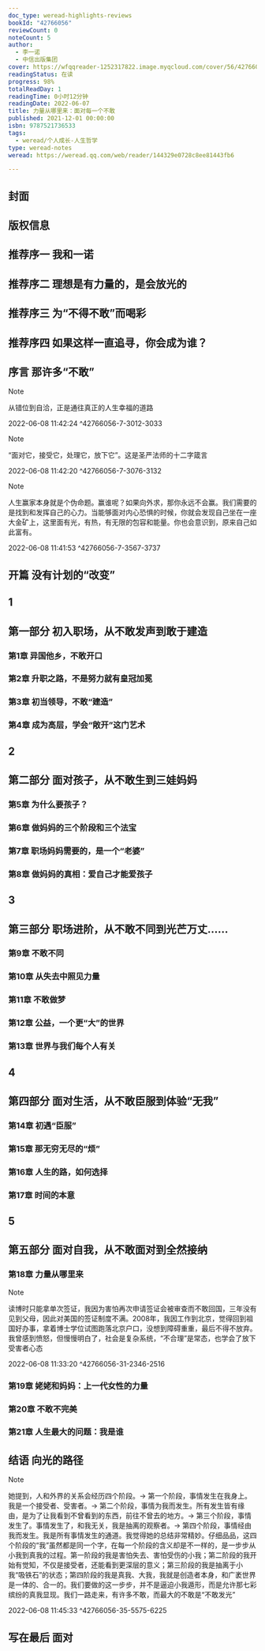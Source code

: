 ```yaml
---
doc_type: weread-highlights-reviews
bookId: "42766056"
reviewCount: 0
noteCount: 5
author:
  - 李一诺
  - 中信出版集团
cover: https://wfqqreader-1252317822.image.myqcloud.com/cover/56/42766056/t7_42766056.jpg
readingStatus: 在读
progress: 98%
totalReadDay: 1
readingTime: 0小时12分钟
readingDate: 2022-06-07
title: 力量从哪里来：面对每一个不敢
published: 2021-12-01 00:00:00
isbn: 9787521736533
tags:
  - weread/个人成长-人生哲学
type: weread-notes
weread: https://weread.qq.com/web/reader/144329e0728c8ee81443fb6

---
```



## 封面

## 版权信息

## 推荐序一 我和一诺

## 推荐序二 理想是有力量的，是会放光的

## 推荐序三 为“不得不敢”而喝彩

## 推荐序四 如果这样一直追寻，你会成为谁？

## 序言 那许多“不敢”

> [!NOTE] 
> 从错位到自洽，正是通往真正的人生幸福的道路
> 
> 2022-06-08 11:42:24 ^42766056-7-3012-3033

> [!NOTE] 
> “面对它，接受它，处理它，放下它”。这是圣严法师的十二字箴言
> 
> 2022-06-08 11:42:20 ^42766056-7-3076-3132

> [!NOTE] 
> 人生赢家本身就是个伪命题。赢谁呢？如果向外求，那你永远不会赢。我们需要的是找到和发挥自己的心力。当能够面对内心恐惧的时候，你就会发现自己坐在一座大金矿上，这里面有光，有热，有无限的包容和能量。你也会意识到，原来自己如此富有。
> 
> 2022-06-08 11:41:53 ^42766056-7-3567-3737

## 开篇 没有计划的“改变”

## 1

## 第一部分 初入职场，从不敢发声到敢于建造

### 第1章 异国他乡，不敢开口

### 第2章 升职之路，不是努力就有皇冠加冕

### 第3章 初当领导，不敢“建造”

### 第4章 成为高层，学会“敞开”这门艺术

## 2

## 第二部分 面对孩子，从不敢生到三娃妈妈

### 第5章 为什么要孩子？

### 第6章 做妈妈的三个阶段和三个法宝

### 第7章 职场妈妈需要的，是一个“老婆”

### 第8章 做妈妈的真相：爱自己才能爱孩子

## 3

## 第三部分 职场进阶，从不敢不同到光芒万丈……

### 第9章 不敢不同

### 第10章 从失去中照见力量

### 第11章 不敢做梦

### 第12章 公益，一个更“大”的世界

### 第13章 世界与我们每个人有关

## 4

## 第四部分 面对生活，从不敢臣服到体验“无我”

### 第14章 初遇“臣服”

### 第15章 那无穷无尽的“烦”

### 第16章 人生的路，如何选择

### 第17章 时间的本意

## 5

## 第五部分 面对自我，从不敢面对到全然接纳

### 第18章 力量从哪里来

> [!NOTE] 
> 读博时只能拿单次签证，我因为害怕再次申请签证会被审查而不敢回国，三年没有见到父母，因此对美国的签证制度不满。2008年，我因工作到北京，觉得回到祖国好办事，拿着博士学位试图跑落北京户口，没想到障碍重重，最后不得不放弃。我曾感到愤怒，但慢慢明白了，社会是复杂系统，“不合理”是常态，也学会了放下受害者心态
> 
> 2022-06-08 11:33:20 ^42766056-31-2346-2516

### 第19章 姥姥和妈妈：上一代女性的力量

### 第20章 不敢不完美

### 第21章 人生最大的问题：我是谁

## 结语 向光的路径

> [!NOTE] 
> 她提到，人和外界的关系会经历四个阶段。→ 第一个阶段，事情发生在我身上。我是一个接受者、受害者。→ 第二个阶段，事情为我而发生。所有发生皆有缘由，是为了让我看到不曾看到的东西，前往不曾去的地方。→ 第三个阶段，事情发生了。事情发生了，和我无关，我是抽离的观察者。→ 第四个阶段，事情经由我而发生。我是所有事情发生的通道。我觉得她的总结非常精妙。仔细品品，这四个阶段的“我”虽然都是同一个字，在每一个阶段的含义却是不一样的，是一步步从小我到真我的过程。第一阶段的我是害怕失去、害怕受伤的小我；第二阶段的我开始有觉知，不仅是接受者，还能看到更深层的意义；第三阶段的我是抽离于小我“吸铁石”的状态；第四阶段的我是真我、大我，我就是创造者本身，和广袤世界是一体的、合一的。我们要做的这一步步，并不是逼迫小我遁形，而是允许那七彩缤纷的真我显现。我们一路走来，有许多不敢，而最大的不敢是“不敢发光”
> 
> 2022-06-08 11:45:33 ^42766056-35-5575-6225

## 写在最后 面对

